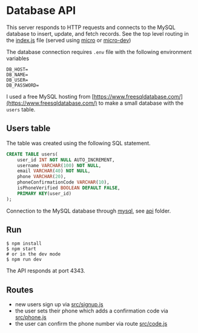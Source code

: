 # Database API

This server responds to HTTP requests and connects to the MySQL database to insert, update, and fetch records. See the top level routing in the [index.js](./index.js) file (served using [micro](https://github.com/vercel/micro#readme) or [micro-dev](https://github.com/vercel/micro-dev))

The database connection requires `.env` file with the following environment variables

```
DB_HOST=
DB_NAME=
DB_USER=
DB_PASSWORD=
```

I used a free MySQL hosting from [https://www.freesqldatabase.com/](https://www.freesqldatabase.com/) to make a small database with the `users` table.

## Users table

The table was created using the following SQL statement.

```sql
CREATE TABLE users(
    user_id INT NOT NULL AUTO_INCREMENT,
    username VARCHAR(100) NOT NULL,
    email VARCHAR(40) NOT NULL,
    phone VARCHAR(20),
    phoneConfirmationCode VARCHAR(10),
    isPhoneVerified BOOLEAN DEFAULT FALSE,
    PRIMARY KEY(user_id)
);
```

Connection to the MySQL database through [mysql](https://github.com/mysqljs/mysql), see [api](./api) folder.

## Run

```shell
$ npm install
$ npm start
# or in the dev mode
$ npm run dev
```

The API responds at port 4343.

## Routes

- new users sign up via [src/signup.js](./src/signup.js)
- the user sets their phone which adds a confirmation code via [src/phone.js](./src/phone.js)
- the user can confirm the phone number via route [src/code.js](./src/code.js)
